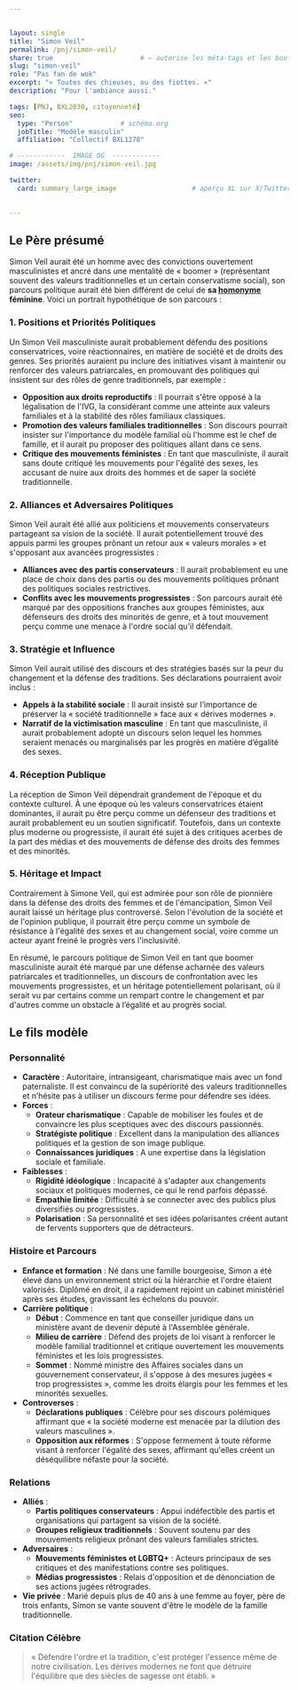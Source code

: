 ```yaml
---


layout: single
title: "Simon Veil"
permalink: /pnj/simon-veil/
share: true                      # ← autorise les méta-tags et les boutons
slug: "simon-veil"
role: "Pas fan de wok"
excerpt: "« Toutes des chieuses, ou des fiottes. »"
description: "Pour l'ambiance aussi."

tags: [PNJ, BXL2030, citoyenneté]
seo:
  type: "Person"            # schéma.org
  jobTitle: "Modèle masculin"
  affiliation: "Collectif BXL1278"

# ------------  IMAGE OG  ------------
image: /assets/img/pnj/simon-veil.jpg

twitter:
  card: summary_large_image                   # aperçu XL sur X/Twitter

  
---
```



## Le Père présumé

Simon Veil aurait été un homme avec des convictions ouvertement masculinistes et ancré dans une mentalité de « boomer » (représentant souvent des valeurs traditionnelles et un certain conservatisme social), son parcours politique aurait été bien différent de celui de **sa [homonyme](https://fr.wikipedia.org/wiki/Simone_Veil) féminine**. Voici un portrait hypothétique de son parcours :

### 1. **Positions et Priorités Politiques**

Un Simon Veil masculiniste aurait probablement défendu des positions conservatrices, voire réactionnaires, en matière de société et de droits des genres. Ses priorités auraient pu inclure des initiatives visant à maintenir ou renforcer des valeurs patriarcales, en promouvant des politiques qui insistent sur des rôles de genre traditionnels, par exemple :

- **Opposition aux droits reproductifs** : Il pourrait s'être opposé à la légalisation de l'IVG, la considérant comme une atteinte aux valeurs familiales et à la stabilité des rôles familiaux classiques.
- **Promotion des valeurs familiales traditionnelles** : Son discours pourrait insister sur l'importance du modèle familial où l'homme est le chef de famille, et il aurait pu proposer des politiques allant dans ce sens.
- **Critique des mouvements féministes** : En tant que masculiniste, il aurait sans doute critiqué les mouvements pour l'égalité des sexes, les accusant de nuire aux droits des hommes et de saper la société traditionnelle.

### 2. **Alliances et Adversaires Politiques**

Simon Veil aurait été allié aux politiciens et mouvements conservateurs partageant sa vision de la société. Il aurait potentiellement trouvé des appuis parmi les groupes prônant un retour aux « valeurs morales » et s'opposant aux avancées progressistes :

- **Alliances avec des partis conservateurs** : Il aurait probablement eu une place de choix dans des partis ou des mouvements politiques prônant des politiques sociales restrictives.
- **Conflits avec les mouvements progressistes** : Son parcours aurait été marqué par des oppositions franches aux groupes féministes, aux défenseurs des droits des minorités de genre, et à tout mouvement perçu comme une menace à l'ordre social qu'il défendait.

### 3. **Stratégie et Influence**

Simon Veil aurait utilisé des discours et des stratégies basés sur la peur du changement et la défense des traditions. Ses déclarations pourraient avoir inclus :

- **Appels à la stabilité sociale** : Il aurait insisté sur l’importance de préserver la « société traditionnelle » face aux « dérives modernes ».
- **Narratif de la victimisation masculine** : En tant que masculiniste, il aurait probablement adopté un discours selon lequel les hommes seraient menacés ou marginalisés par les progrès en matière d’égalité des sexes.

### 4. **Réception Publique**

La réception de Simon Veil dépendrait grandement de l'époque et du contexte culturel. À une époque où les valeurs conservatrices étaient dominantes, il aurait pu être perçu comme un défenseur des traditions et aurait probablement eu un soutien significatif. Toutefois, dans un contexte plus moderne ou progressiste, il aurait été sujet à des critiques acerbes de la part des médias et des mouvements de défense des droits des femmes et des minorités.

### 5. **Héritage et Impact**

Contrairement à Simone Veil, qui est admirée pour son rôle de pionnière dans la défense des droits des femmes et de l'émancipation, Simon Veil aurait laissé un héritage plus controversé. Selon l'évolution de la société et de l'opinion publique, il pourrait être perçu comme un symbole de résistance à l'égalité des sexes et au changement social, voire comme un acteur ayant freiné le progrès vers l'inclusivité.

En résumé, le parcours politique de Simon Veil en tant que boomer masculiniste aurait été marqué par une défense acharnée des valeurs patriarcales et traditionnelles, un discours de confrontation avec les mouvements progressistes, et un héritage potentiellement polarisant, où il serait vu par certains comme un rempart contre le changement et par d'autres comme un obstacle à l’égalité et au progrès social.


## Le fils modèle

### Personnalité

- **Caractère** : Autoritaire, intransigeant, charismatique mais avec un fond paternaliste. Il est convaincu de la supériorité des valeurs traditionnelles et n’hésite pas à utiliser un discours ferme pour défendre ses idées.
- **Forces** :
    - **Orateur charismatique** : Capable de mobiliser les foules et de convaincre les plus sceptiques avec des discours passionnés.
    - **Stratégiste politique** : Excellent dans la manipulation des alliances politiques et la gestion de son image publique.
    - **Connaissances juridiques** : A une expertise dans la législation sociale et familiale.
- **Faiblesses** :
    - **Rigidité idéologique** : Incapacité à s'adapter aux changements sociaux et politiques modernes, ce qui le rend parfois dépassé.
    - **Empathie limitée** : Difficulté à se connecter avec des publics plus diversifiés ou progressistes.
    - **Polarisation** : Sa personnalité et ses idées polarisantes créent autant de fervents supporters que de détracteurs.

### Histoire et Parcours

- **Enfance et formation** : Né dans une famille bourgeoise, Simon a été élevé dans un environnement strict où la hiérarchie et l'ordre étaient valorisés. Diplômé en droit, il a rapidement rejoint un cabinet ministériel après ses études, gravissant les échelons du pouvoir.
- **Carrière politique** :
    - **Début** : Commence en tant que conseiller juridique dans un ministère avant de devenir député à l'Assemblée générale.
    - **Milieu de carrière** : Défend des projets de loi visant à renforcer le modèle familial traditionnel et critique ouvertement les mouvements féministes et les lois progressistes.
    - **Sommet** : Nommé ministre des Affaires sociales dans un gouvernement conservateur, il s'oppose à des mesures jugées « trop progressistes », comme les droits élargis pour les femmes et les minorités sexuelles.
- **Controverses** :
    - **Déclarations publiques** : Célèbre pour ses discours polémiques affirmant que « la société moderne est menacée par la dilution des valeurs masculines ».
    - **Opposition aux réformes** : S'oppose fermement à toute réforme visant à renforcer l'égalité des sexes, affirmant qu'elles créent un déséquilibre néfaste pour la société.

### Relations

- **Alliés** :
    - **Partis politiques conservateurs** : Appui indéfectible des partis et organisations qui partagent sa vision de la société.
    - **Groupes religieux traditionnels** : Souvent soutenu par des mouvements religieux prônant des valeurs familiales strictes.
- **Adversaires** :
    - **Mouvements féministes et LGBTQ+** : Acteurs principaux de ses critiques et des manifestations contre ses politiques.
    - **Médias progressistes** : Relais d'opposition et de dénonciation de ses actions jugées rétrogrades.
- **Vie privée** : Marié depuis plus de 40 ans à une femme au foyer, père de trois enfants, Simon se vante souvent d'être le modèle de la famille traditionnelle.

### Citation Célèbre

> « Défendre l'ordre et la tradition, c'est protéger l'essence même de notre civilisation. Les dérives modernes ne font que détruire l'équilibre que des siècles de sagesse ont établi. »


